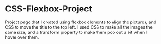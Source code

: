 # CSS-Flexbox-Project
Project page that I created using flexbox elements to align the pictures, and CSS to move the title to the top left. 
I used CSS to make all the images the same size, and a transform property to make them pop out a bit when I hover over them. 
